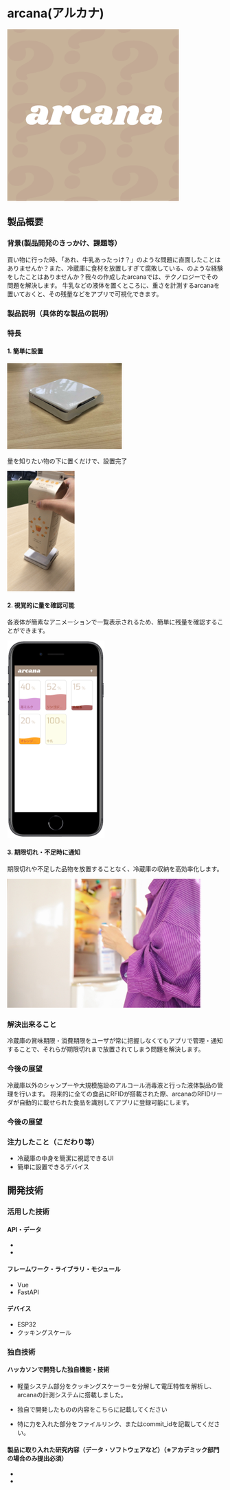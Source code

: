 # arcana(アルカナ)
<img src="https://github.com/jphacks/A_2016/blob/master/images/arcana_logo.png?raw=true" height="400"/>


## 製品概要
### 背景(製品開発のきっかけ、課題等）
買い物に行った時、「あれ、牛乳あったっけ？」のような問題に直面したことはありませんか？また、冷蔵庫に食材を放置しすぎて腐敗している、のような経験をしたことはありませんか？我々の作成したarcanaでは、テクノロジーでその問題を解決します。
牛乳などの液体を置くところに、重さを計測するarcanaを置いておくと、その残量などをアプリで可視化できます。

### 製品説明（具体的な製品の説明）
### 特長
#### 1. 簡単に設置

<img src="https://github.com/jphacks/A_2016/blob/master/images/device.jpg?raw=true" height="200"/>


量を知りたい物の下に置くだけで、設置完了


<img src="https://github.com/jphacks/A_2016/blob/master/images/use.gif?raw=true" style="height:20em"/>

#### 2. 視覚的に量を確認可能
各液体が簡素なアニメーションで一覧表示されるため、簡単に残量を確認することができます。

<img src="https://github.com/jphacks/A_2016/blob/master/images/screen.png?raw=true" height="460"/>

#### 3. 期限切れ・不足時に通知
期限切れや不足した品物を放置することなく、冷蔵庫の収納を高効率化します。

<img src="https://github.com/jphacks/A_2016/blob/master/images/milk.jpg?raw=true" height="300"/>

### 解決出来ること
冷蔵庫の賞味期限・消費期限をユーザが常に把握しなくてもアプリで管理・通知することで、それらが期限切れまで放置されてしまう問題を解決します。

### 今後の展望
冷蔵庫以外のシャンプーや大規模施設のアルコール消毒液と行った液体製品の管理を行います。
将来的に全ての食品にRFIDが搭載された際、arcanaのRFIDリーダが自動的に載せられた食品を識別してアプリに登録可能にします。

### 今後の展望

### 注力したこと（こだわり等）
* 冷蔵庫の中身を簡潔に視認できるUI
* 簡単に設置できるデバイス

## 開発技術
### 活用した技術
#### API・データ
* 
* 

#### フレームワーク・ライブラリ・モジュール
* Vue
* FastAPI

#### デバイス
* ESP32
* クッキングスケール

### 独自技術
#### ハッカソンで開発した独自機能・技術
* 軽量システム部分をクッキングスケーラーを分解して電圧特性を解析し、arcanaの計測システムに搭載しました。

* 独自で開発したものの内容をこちらに記載してください
* 特に力を入れた部分をファイルリンク、またはcommit_idを記載してください。


#### 製品に取り入れた研究内容（データ・ソフトウェアなど）（※アカデミック部門の場合のみ提出必須）
* 
* 
